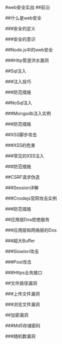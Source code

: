#web安全实战
##前沿

##什么是web安全

###安全的定义

###安全的意识

##Node.js中的web安全

###Http管道洪水漏洞

##Sql注入

###注入技巧

###防范措施

##NoSql注入

###Mongodb注入实例

###防范措施

##XSS脚步攻击

###XSS的危害

###常见的XSS注入

###防范措施

##CSRF请求伪造

###Session详解

###Cnodejs官网攻击实例

###防范措施

##应用层Dos拒绝服务

###应用层和网络层的Dos

###超大Buffer

###Slowlori攻击

###Post攻击

###Https业务接口

##文件路径漏洞

###上传文件漏洞

###浏览文件漏洞

##加密漏洞

###Md5存储密码

###随机数漏洞